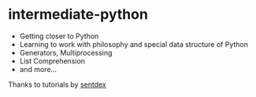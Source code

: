 # intermediate-python
* Getting closer to Python
* Learning to work with philosophy and special data structure of Python
* Generators, Multiprocessing
* List Comprehension 
* and more...

Thanks to tutorials by [sentdex](https://www.youtube.com/user/sentdex)
